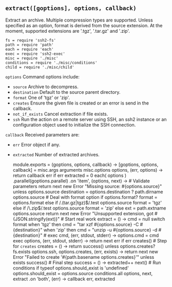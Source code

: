 
`extract([goptions], options, callback)`
----------------------------------------

Extract an archive. Multiple compression types are supported. Unless
specified as an option, format is derived from the source extension. At the
moment, supported extensions are '.tgz', '.tar.gz' and '.zip'.

    fs = require 'ssh2-fs'
    path = require 'path'
    each = require 'each'
    exec = require 'ssh2-exec'
    misc = require './misc'
    conditions = require './misc/conditions'
    child = require './misc/child'

`options`           Command options include:
*   `source`        Archive to decompress.
*   `destination`   Default to the source parent directory.
*   `format`        One of 'tgz' or 'zip'.
*   `creates`       Ensure the given file is created or an error is send in the callback.
*   `not_if_exists` Cancel extraction if file exists.
*   `ssh`           Run the action on a remote server using SSH, an ssh2 instance or an configuration object used to initialize the SSH connection.

`callback`          Received parameters are:
*   `err`           Error object if any.
*   `extracted`     Number of extracted archives.

    module.exports = (goptions, options, callback) ->
      [goptions, options, callback] = misc.args arguments
      misc.options options, (err, options) ->
        return callback err if err
        extracted = 0
        each( options )
        .parallel(goptions.parallel)
        .on 'item', (options, next) ->
          # Validate parameters
          return next new Error "Missing source: #{options.source}" unless options.source
          destination = options.destination ? path.dirname options.source
          # Deal with format option
          if options.format?
            format = options.format
          else
            if /\.(tar\.gz|tgz)$/.test options.source
              format = 'tgz'
            else if /\.zip$/.test options.source
              format = 'zip'
            else
              ext = path.extname options.source
              return next new Error "Unsupported extension, got #{JSON.stringify(ext)}"
          # Start real work
          extract = () ->
            cmd = null
            switch format
              when 'tgz' then cmd = "tar xzf #{options.source} -C #{destination}"
              when 'zip' then cmd = "unzip -u #{options.source} -d #{destination}"
            # exec cmd, (err, stdout, stderr) ->
            options.cmd = cmd
            exec options, (err, stdout, stderr) ->
              return next err if err
              creates()
          # Step for `creates`
          creates = () ->
            return success() unless options.creates?
            fs.exists options.ssh, options.creates, (err, exists) ->
              return next new Error "Failed to create '#{path.basename options.creates}'" unless exists
              success()
          # Final step
          success = () ->
            extracted++
            next()
          # Run conditions
          if typeof options.should_exist is 'undefined'
            options.should_exist = options.source
          conditions.all options, next, extract
        .on 'both', (err) ->
          callback err, extracted